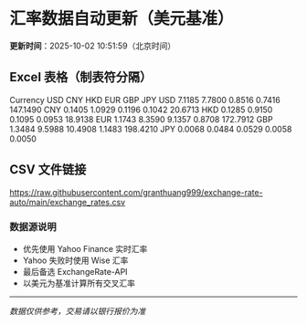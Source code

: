 # 汇率数据自动更新（美元基准）

**更新时间**：2025-10-02 10:51:59（北京时间）

## Excel 表格（制表符分隔）

Currency	USD	CNY	HKD	EUR	GBP	JPY
USD		7.1185	7.7800	0.8516	0.7416	147.1490
CNY	0.1405		1.0929	0.1196	0.1042	20.6713
HKD	0.1285	0.9150		0.1095	0.0953	18.9138
EUR	1.1743	8.3590	9.1357		0.8708	172.7912
GBP	1.3484	9.5988	10.4908	1.1483		198.4210
JPY	0.0068	0.0484	0.0529	0.0058	0.0050	

## CSV 文件链接

https://raw.githubusercontent.com/granthuang999/exchange-rate-auto/main/exchange_rates.csv

### 数据源说明
- 优先使用 Yahoo Finance 实时汇率
- Yahoo 失败时使用 Wise 汇率
- 最后备选 ExchangeRate-API
- 以美元为基准计算所有交叉汇率

---
*数据仅供参考，交易请以银行报价为准*